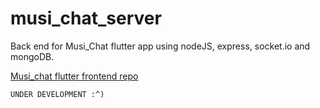 # musi_chat_server

Back end for Musi_Chat flutter app using nodeJS, express, socket.io and mongoDB.

[Musi_chat flutter frontend repo](https://github.com/curiousyuvi/musi_chat/blob/master/README.md)

`UNDER DEVELOPMENT :^)`
